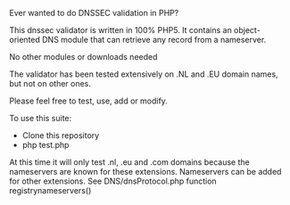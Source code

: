 Ever wanted to do DNSSEC validation in PHP?

This dnssec validator is written in 100% PHP5. It contains an object-oriented DNS module that can retrieve any record from a nameserver.

No other modules or downloads needed

The validator has been tested extensively on .NL and .EU domain names, but not on other ones.

Please feel free to test, use, add or modify.

To use this suite: 
- Clone this repository
- php test.php <domainname>

At this time it will only test .nl, .eu and .com domains because the nameservers are known for these extensions. Nameservers can be added for other extensions.
See DNS/dnsProtocol.php function registrynameservers()